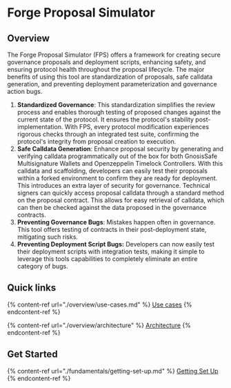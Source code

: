 # Forge Proposal Simulator

## Overview

The Forge Proposal Simulator (FPS) offers a framework for creating secure governance proposals and deployment scripts, enhancing safety, and ensuring protocol health throughout the proposal lifecycle. The major benefits of using this tool are standardization of proposals, safe calldata generation, and preventing deployment parameterization and governance action bugs.

1.  **Standardized Governance**: This standardization simplifies the review
    process and enables thorough testing of proposed changes against the current
    state of the protocol. It ensures the protocol's stability
    post-implementation. With FPS, every protocol modification experiences
    rigorous checks through an integrated test suite, confirming the protocol's
    integrity from proposal creation to execution.
2.  **Safe Calldata Generation**: Enhance proposal security by generating and
    verifying calldata programmatically out of the box for both GnosisSafe
    Multisignature Wallets and Openzeppelin Timelock Controllers. With this
    calldata and scaffolding, developers can easily test their proposals within a
    forked environment to confirm they are ready for deployment. This introduces
    an extra layer of security for governance. Technical signers can quickly
    access proposal calldata through a standard method on the proposal
    contract. This allows for easy retrieval of calldata, which can then be
    checked against the data proposed in the governance contracts.
3.  **Preventing Governance Bugs**: Mistakes happen often in governance. This tool offers testing of contracts in their post-deployment state, mitigating such risks.
4.  **Preventing Deployment Script Bugs:** Developers can now easily test their
    deployment scripts with integration tests, making it simple to leverage this
    tools capabilities to completely eliminate an entire category of bugs.

## Quick links

{% content-ref url="./overview/use-cases.md" %}
[Use cases](./overview/use-cases.md)
{% endcontent-ref %}

{% content-ref url="./overview/architecture" %}
[Architecture](./overview/architecture)
{% endcontent-ref %}

## Get Started

{% content-ref url="./fundamentals/getting-set-up.md" %}
[Getting Set Up](./fundamentals/getting-set-up.md)
{% endcontent-ref %}

